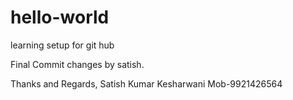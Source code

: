 # hello-world
learning setup for git hub 

Final Commit changes by satish.

Thanks and Regards,
Satish Kumar Kesharwani
Mob-9921426564
